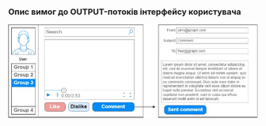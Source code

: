 ### Опис вимог до OUTPUT-потоків інтерфейсу користувача
![](https://github.com/oleksandrblazhko/ai202-baranyuk/blob/ai202-baranyuk_with_laboratory_work_3/1-SoftwareRequirements/1.4-FuncNonFuncRequirements/1.4.4-NFRUserInterfaceOUTPUT/UserInterface.jpg)
